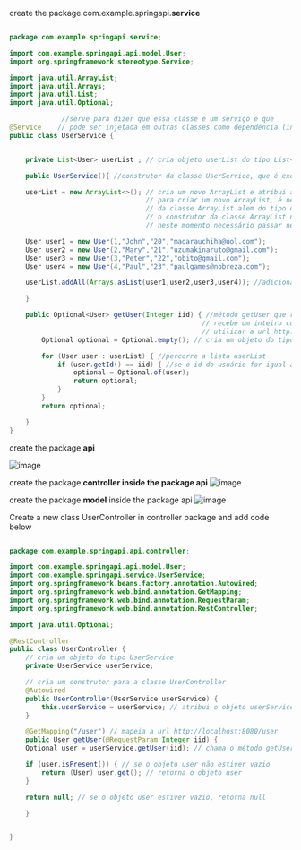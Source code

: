 create the package com.example.springapi.**service**

```java

package com.example.springapi.service;

import com.example.springapi.api.model.User;
import org.springframework.stereotype.Service;

import java.util.ArrayList;
import java.util.Arrays;
import java.util.List;
import java.util.Optional;

             //serve para dizer que essa classe é um serviço e que
@Service    // pode ser injetada em outras classes como dependência (injeção de dependência)
public class UserService {


    private List<User> userList ; // cria objeto userList do tipo List<User>

    public UserService(){ //construtor da classe UserService, que é executado quando a classe é instanciada ))

    userList = new ArrayList<>(); // cria um novo ArrayList e atribui a ele o objeto userList, ArrayList é uma classe
                                  // para criar um novo ArrayList, é necessário utilizar o operador new e o construtor
                                  // da classe ArrayList alem do tipo de dado que será armazenado na lista, no caso User
                                  // o construtor da classe ArrayList não recebe nenhum parâmetro e por isso não é
                                  // neste momento necessário passar nenhum valor entre os parênteses

    User user1 = new User(1,"John","20","madarauchiha@uol.com");
    User user2 = new User(2,"Mary","21","uzumakinaruto@gmail.com");
    User user3 = new User(3,"Peter","22","obito@gmail.com");
    User user4 = new User(4,"Paul","23","paulgames@nobreza.com");

    userList.addAll(Arrays.asList(user1,user2,user3,user4)); //adiciona os usuários na lista userList

    }

    public Optional<User> getUser(Integer iid) { //método getUser que retorna um objeto do tipo Optional<User> e
                                                // recebe um inteiro como parâmetro,
                                                // utilizar a url http://localhost:8080/user?iid=1 para testar
        Optional optional = Optional.empty(); // cria um objeto do tipo Optional e atribui a ele um valor vazio

        for (User user : userList) { //percorre a lista userList
            if (user.getId() == iid) { //se o id do usuário for igual ao id passado como parâmetro
                optional = Optional.of(user);
                return optional;
            }
        }
        return optional;

    }
}

```



create the package **api**

![image](https://github.com/victorf16/springapiExample/assets/28166733/cfbf15b6-0b0e-4713-803b-abae6e262288)



create the package **controller inside the package api**
![image](https://github.com/victorf16/springapiExample/assets/28166733/89327f0b-e491-4a67-b321-458b2daf806a)


create the package **model** inside the package api
![image](https://github.com/victorf16/springapiExample/assets/28166733/e1bdfe68-4393-4e34-9b00-71c2802ca490)


Create a new class UserController in controller package and add code below 


```java

package com.example.springapi.api.controller;

import com.example.springapi.api.model.User;
import com.example.springapi.service.UserService;
import org.springframework.beans.factory.annotation.Autowired;
import org.springframework.web.bind.annotation.GetMapping;
import org.springframework.web.bind.annotation.RequestParam;
import org.springframework.web.bind.annotation.RestController;

import java.util.Optional;

@RestController
public class UserController {
    // cria um objeto do tipo UserService
    private UserService userService;

    // cria um construtor para a classe UserController
    @Autowired
    public UserController(UserService userService) {
        this.userService = userService; // atribui o objeto userService ao atributo userService da classe UserController
    }

    @GetMapping("/user") // mapeia a url http://localhost:8080/user
    public User getUser(@RequestParam Integer iid) {
    Optional user = userService.getUser(iid); // chama o método getUser da classe UserService e atribui o retorno a um objeto do tipo Optional

    if (user.isPresent()) { // se o objeto user não estiver vazio
        return (User) user.get(); // retorna o objeto user
    }

    return null; // se o objeto user estiver vazio, retorna null

    }


}


```



 


